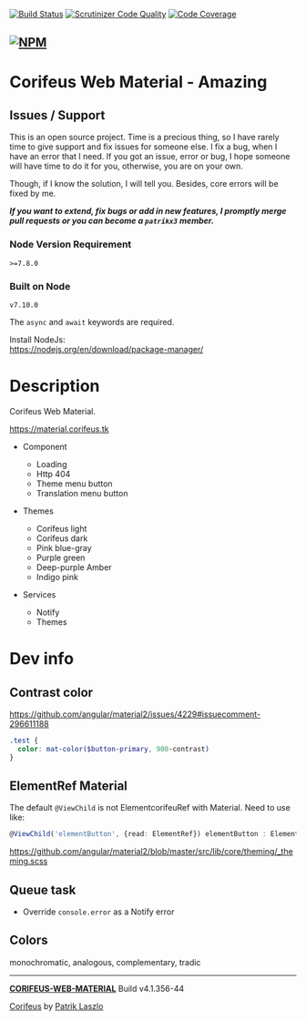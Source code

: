 [//]: #@corifeus-header

 [![Build Status](https://travis-ci.org/patrikx3/corifeus-web-material.svg?branch=master)](https://travis-ci.org/patrikx3/corifeus-web-material)  [![Scrutinizer Code Quality](https://scrutinizer-ci.com/g/patrikx3/corifeus-web-material/badges/quality-score.png?b=master)](https://scrutinizer-ci.com/g/patrikx3/corifeus-web-material/?branch=master)  [![Code Coverage](https://scrutinizer-ci.com/g/patrikx3/corifeus-web-material/badges/coverage.png?b=master)](https://scrutinizer-ci.com/g/patrikx3/corifeus-web-material/?branch=master)  
  
[![NPM](https://nodei.co/npm/corifeus-web-material.png?downloads=true&downloadRank=true&stars=true)](https://www.npmjs.com/package/corifeus-web-material/)
---
# Corifeus Web Material - Amazing

## Issues / Support
This is an open source project. Time is a precious thing, so I have rarely time to give support and fix issues for someone else. I fix a bug, when I have an error that I need. If you got an issue, error or bug, I hope someone will have time to do it for you, otherwise, you are on your own.

Though, if I know the solution, I will tell you. Besides, core errors will be fixed by me.

***If you want to extend, fix bugs or add in new features, I promptly merge pull requests or you can become a ```patrikx3``` member.***

### Node Version Requirement 
``` 
>=7.8.0 
```  
   
### Built on Node 
``` 
v7.10.0
```   
   
The ```async``` and ```await``` keywords are required.

Install NodeJs:    
https://nodejs.org/en/download/package-manager/    
  
# Description  

                        
[//]: #@corifeus-header:end

Corifeus Web Material. 
  
https://material.corifeus.tk  
  
* Component
  * Loading
  * Http 404
  * Theme menu button
  * Translation menu button
  
* Themes
  * Corifeus light
  * Corifeus dark
  * Pink blue-gray
  * Purple green
  * Deep-purple Amber
  * Indigo pink
  
* Services
  * Notify
  * Themes

# Dev info

## Contrast color  
https://github.com/angular/material2/issues/4229#issuecomment-296611188
```scss
.test {
  color: mat-color($button-primary, 900-contrast)
}
```

## ElementRef Material
The default ```@ViewChild``` is not ElementcorifeuRef with Material.
Need to use like:
```typescript
@ViewChild('elementButton', {read: ElementRef}) elementButton : ElementRef;
```

https://github.com/angular/material2/blob/master/src/lib/core/theming/_theming.scss  

## Queue task
* Override ```console.error``` as a Notify error

## Colors
monochromatic, analogous, complementary, tradic 

[//]: #@corifeus-footer

---
[**CORIFEUS-WEB-MATERIAL**](https://pages.corifeus.tk/corifeus-web-material) Build v4.1.356-44

[Corifeus](http://www.corifeus.tk) by [Patrik Laszlo](http://patrikx3.tk)

[//]: #@corifeus-footer:end
